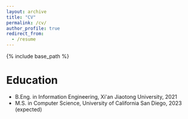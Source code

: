 ```yaml
---
layout: archive
title: "CV"
permalink: /cv/
author_profile: true
redirect_from:
  - /resume
---
```


{% include base_path %}

Education
======
* B.Eng. in Information Engineering, Xi'an Jiaotong University, 2021
* M.S. in Computer Science, University of California San Diego, 2023 (expected)
